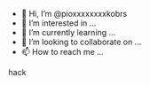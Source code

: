 - 👋 Hi, I’m @pioxxxxxxxxkobrs
- 👀 I’m interested in ...
- 🌱 I’m currently learning ...
- 💞️ I’m looking to collaborate on ...
- 📫 How to reach me ...

<!---
pioxxxxxxxxkobrs/pioxxxxxxxxkobrs is a ✨ special ✨ repository because its `README.md` (this file) appears on your GitHub profile.
You can click the Preview link to take a look at your changes.
--->
hack
